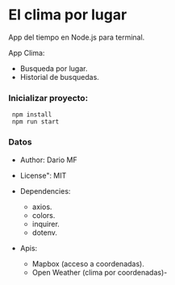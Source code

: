 # El clima por lugar
App del tiempo en Node.js para terminal.



App Clima: 
- Busqueda por lugar. 
- Historial de busquedas.


### Inicializar proyecto:
```
 npm install
 npm run start
```

### Datos
- Author: Dario MF
- License": MIT
- Dependencies:
    - axios.
    - colors.
    - inquirer.
    - dotenv.

- Apis:
    - Mapbox (acceso a coordenadas).
    - Open Weather (clima por coordenadas)-